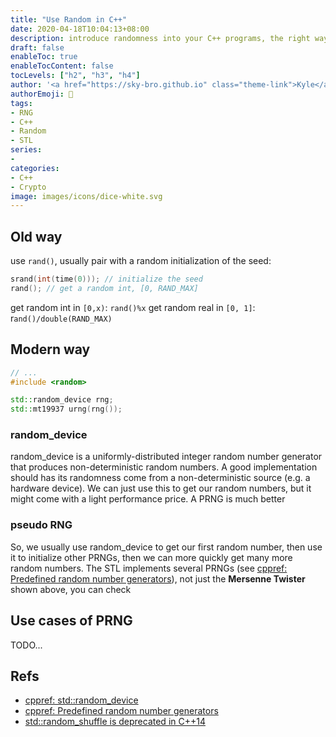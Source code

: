 ```yaml
---
title: "Use Random in C++"
date: 2020-04-18T10:04:13+08:00
description: introduce randomness into your C++ programs, the right way.
draft: false
enableToc: true
enableTocContent: false
tocLevels: ["h2", "h3", "h4"]
author: '<a href="https://sky-bro.github.io" class="theme-link">Kyle</a>'
authorEmoji: 🦂
tags:
- RNG
- C++
- Random
- STL
series:
-
categories:
- C++
- Crypto
image: images/icons/dice-white.svg
---
```

## Old way

use `rand()`, usually pair with a random initialization of the seed:

```c
srand(int(time(0))); // initialize the seed
rand(); // get a random int, [0, RAND_MAX]
```

get random int in `[0,x)`: `rand()%x`
get random real in `[0, 1]`: r`and()/double(RAND_MAX)`

## Modern way

```C++
// ...
#include <random>

std::random_device rng;
std::mt19937 urng(rng());
```

### random_device

random_device is a uniformly-distributed integer random number generator that produces non-deterministic random numbers.
A good implementation should has its randomness come from a non-deterministic source (e.g. a hardware device).
We can just use this to get our random numbers, but it might come with a light performance price. A PRNG is much better

### pseudo RNG

So, we usually use random_device to get our first random number, then use it to initialize other PRNGs, then we can more quickly get many more random numbers.
The STL implements several PRNGs (see [cppref: Predefined random number generators](https://en.cppreference.com/w/cpp/numeric/random)), not just the **Mersenne Twister** shown above, you can check

## Use cases of PRNG

TODO...

## Refs

* [cppref: std::random_device](https://en.cppreference.com/w/cpp/numeric/random/random_device)
* [cppref: Predefined random number generators](https://en.cppreference.com/w/cpp/numeric/random)
* [std::random_shuffle is deprecated in C++14](https://meetingcpp.com/blog/items/stdrandom_shuffle-is-deprecated.html)
